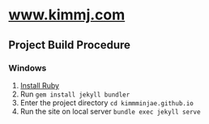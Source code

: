 # www.kimmj.com

## Project Build Procedure

### Windows

1. [Install Ruby](https://rubyinstaller.org/downloads/)
2. Run `gem install jekyll bundler`
3. Enter the project directory `cd kimmminjae.github.io`
4. Run the site on local server `bundle exec jekyll serve`
